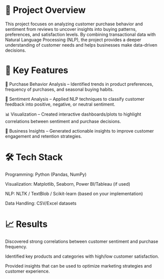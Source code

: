# 📌 Project Overview

This project focuses on analyzing customer purchase behavior and sentiment from reviews to uncover insights into buying patterns, 
preferences, and satisfaction levels. By combining transactional data with Natural Language Processing (NLP), the project provides 
a deeper understanding of customer needs and helps businesses make data-driven decisions.

# 🔑 Key Features

🛒 Purchase Behavior Analysis – Identified trends in product preferences, frequency of purchases, and seasonal buying habits.

💬 Sentiment Analysis – Applied NLP techniques to classify customer feedback into positive, negative, or neutral sentiment.

📊 Visualization – Created interactive dashboards/plots to highlight correlations between sentiment and purchase decisions.

🎯 Business Insights – Generated actionable insights to improve customer engagement and retention strategies.


# 🛠️ Tech Stack

Programming: Python (Pandas, NumPy)

Visualization: Matplotlib, Seaborn, Power BI/Tableau (if used)

NLP: NLTK / TextBlob / Scikit-learn (based on your implementation)

Data Handling: CSV/Excel datasets

# 📈 Results

Discovered strong correlations between customer sentiment and purchase frequency.

Identified key products and categories with high/low customer satisfaction.

Provided insights that can be used to optimize marketing strategies and customer experience.






















